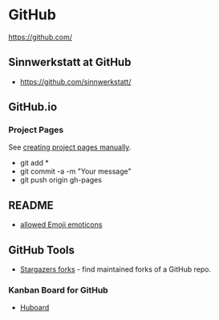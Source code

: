 # GitHub

https://github.com/

##  Sinnwerkstatt at GitHub
* https://github.com/sinnwerkstatt/

##  GitHub.io

### Project Pages
See [creating project pages manually](https://help.github.com/articles/creating-project-pages-manually).
* git add *
* git commit -a -m "Your message"
* git push origin gh-pages

## README
* [allowed Emoji emoticons](http://www.emoji-cheat-sheet.com/)

##  GitHub Tools
* [Stargazers forks](http://forked.yannick.io/) - find maintained forks of a GitHub repo.

### Kanban Board for GitHub
* [Huboard](https://huboard.com)
